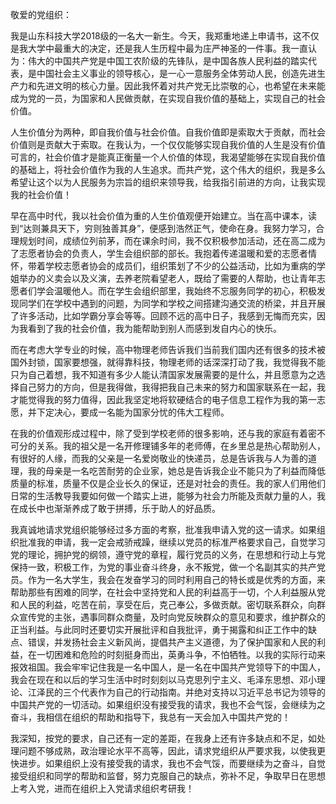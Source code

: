 敬爱的党组织：

​		我是山东科技大学2018级的一名大一新生。今天，我郑重地递上申请书，这不仅是我大学中最重大的决定，还是我人生历程中最为庄严神圣的一件事。我一直认为：伟大的中国共产党是中国工农阶级的先锋队，是中国各族人民利益的踏实代表，是中国社会主义事业的领导核心，是一心一意服务全体劳动人民，创造先进生产力和先进文明的核心力量。因此我怀着对共产党无比崇敬的心，也希望在未来能成为党的一员，为国家和人民做贡献，在实现自我价值的基础上，实现自己的社会价值。

​		人生价值分为两种，即自我价值与社会价值。自我价值即是索取大于贡献，而社会价值则是贡献大于索取。在我认为，一个仅仅能够实现自我价值的人生是没有价值可言的，社会价值才是能真正衡量一个人价值的体现，我渴望能够在实现自我价值的基础上，将社会价值作为我的人生追求。而共产党，这个伟大的组织，我是多么希望让这个以为人民服务为宗旨的组织来领导我，给我指引前进的方向，让我实现我的社会价值！

​	 早在高中时代，我以社会价值为重的人生价值观便开始建立。当在高中课本，读到“达则兼具天下，穷则独善其身”，便感到浩然正气，使命在身。我努力学习，合理规划时间，成绩位列前茅，而在课余时间，我不仅积极参加活动，还在高二成为了志愿者协会的负责人，学生会组织部的部长。我抱着传递温暖和爱的志愿者情怀，带着学校志愿者协会的成员们，组织策划了不少的公益活动，比如为重病的学姐举办的义卖会以及义演，去养老院看望老人，既给了需要的人帮助，也让青年志愿者们学会温暖他人。而在学生会组织部里，我始终不忘服务同学的初心，积极发现同学们在学校中遇到的问题，为同学和学校之间搭建沟通交流的桥梁，并且开展了许多活动，比如学霸分享会等等。回顾不远的高中日子，我感到无悔而充实，因为我看到了我的社会价值，我为能帮助到别人而感到发自内心的快乐。

​	而在考虑大学专业的时候，高中物理老师告诉我们当前我们国内还有很多的技术被国外封锁，国家要想强，就得靠科技，物理老师的话深深打动了我，我觉得我不能只为自己着想，我不知道有多少人能认清国家发展需要的是什么，并且愿意为之选择自己努力的方向，但是我得做，我得把我自己未来的努力和国家联系在一起，我才能觉得我的努力值得，因此我坚定地将软硬结合的电子信息工程作为我的第一志愿，并下定决心，要成一名能为国家分忧的伟大工程师。

​	在我的价值观形成过程中，除了受到学校老师的很多影响，还与我的家庭有着密不可分的关系。我的祖父是一名开修理铺多年的老师傅，在乡里总是热心帮助别人，有很好的人缘，而我的父亲是一名爱岗敬业的快递员，总是告诉我与人为善的道理，我的母亲是一名吃苦耐劳的企业家，她总是告诉我企业不能只为了利益而降低质量的标准，质量不仅是企业长久的保证，还是对社会的责任。我的家人们用他们日常的生活教导我要如何做一个踏实上进，能够为社会力所能及贡献力量的人，我在成长中也渐渐养成了敢于拼搏，乐于助人的好品质。

​	我真诚地请求党组织能够经过多方面的考察，批准我申请入党的这一请求。如果组织批准我的申请，我一定会戒骄戒躁，继续以党员的标准严格要求自己，自觉学习党的理论，拥护党的纲领，遵守党的章程，履行党员的义务，在思想和行动上与党保持一致，积极工作，为党的事业奋斗终身，永不叛党，做一个名副其实的共产党员。作为一名大学生，我会在发奋学习的同时利用自己的特长或是优秀的方面，来帮助那些有困难的同学，在社会中坚持党和人民的利益高于一切，个人利益服从党和人民的利益，吃苦在前，享受在后，克己奉公，多做贡献。密切联系群众，向群众宣传党的主张，遇事同群众商量，及时向党反映群众的意见和要求，维护群众的正当利益。与此同时还要切实开展批评和自我批评，勇于揭露和纠正工作中的缺点、错误，并发扬社会主义新风尚，提倡共产主义道德，为了保护国家和人民的利益，在一切困难和危险的时刻挺身而出，英勇斗争，不怕牺牲。以我的实际行动来报效祖国。我会牢牢记住我是一名中国人，是一名在中国共产党领导下的中国人，我会在现在和以后的学习生活中时时刻刻以马克思列宁主义、毛泽东思想、邓小理论、江泽民的三个代表作为自己的行动指南。并绝对支持以习近平总书记为领导的中国共产党的一切活动。如果组织没有接受我的请求，我也不会气馁，会继续为之奋斗，我相信在组织的帮助和指导下，我总有一天会加入中国共产党的！

我深知，按党的要求，自己还有一定的差距，在我身上还有许多缺点和不足，如处理问题不够成熟，政治理论水平不高等，因此，请求党组织从严要求我，以使我更快进步。如果组织上没有接受我的请求，我也不会气馁，而要继续为之奋斗，自觉接受组织和同学的帮助和监督，努力克服自己的缺点，弥补不足，争取早日在思想上考入党，进而在组织上入党请求组织考研我！